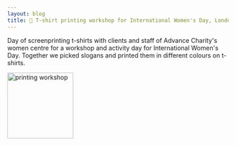 ```yaml
---
layout: blog
title: 🎨 T-shirt printing workshop for International Women's Day, London
---
```


Day of screenprinting t-shirts with clients and staff of Advance Charity's women centre for a workshop and activity day for International Women's Day. Together we picked slogans and printed them in different colours on t-shirts.

<img src="https://i.postimg.cc/G3WKtDwK/8Mworkshop.gif" alt="printing workshop" style="width:150px; background-color: transparent; border: 0px;">
